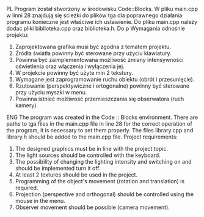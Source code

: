 PL
Program został stworzony w środowisku Code::Blocks.
W pliku main.cpp w linni 28 znajdują się ścieżki do plików tga dla poprawnego działania programu konieczne jest właściwe ich ustawienie.
Do pliku main.cpp należy dodać pliki biblioteka.cpp oraz biblioteka.h.
Do p
Wymagania odnośnie projektu:
1. Zaprojektowana grafika musi być zgodna z tematem projektu.
2. Źródła światła powinny być sterowane przy użyciu klawiatury.
3. Powinna być zaimplementowana możliwość zmiany intensywności oświetlenia oraz włączenia i
wyłączenia jej.
4. W projekcie powinny być użyte min 2 tekstury.
5. Wymagane jest zaprogramowanie ruchu obiektu (obrót i przesunięcie).
6. Rzutowanie (perspektywiczne i ortogonalne) powinny być sterowane przy użyciu myszki w menu.
7. Powinna istnieć możliwość przemieszczania się obserwatora (ruch kamery).

ENG
The program was created in the Code :: Blocks environment.
There are paths to tga files in the main.cpp file in line 28 for the correct operation of the program, it is necessary to set them properly.
The files library.cpp and library.h should be added to the main.cpp file.
Project requirements:
1. The designed graphics must be in line with the project topic.
2. The light sources should be controlled with the keyboard.
3. The possibility of changing the lighting intensity and switching on and should be implemented
turn it off.
4. At least 2 textures should be used in the project.
5. Programming of the object's movement (rotation and translation) is required.
6. Projection (perspective and orthogonal) should be controlled using the mouse in the menu.
7. Observer movement should be possible (camera movement).
